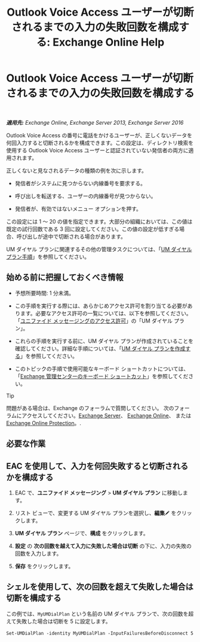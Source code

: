 ﻿---
title: 'Outlook Voice Access ユーザーが切断されるまでの入力の失敗回数を構成する: Exchange Online Help'
TOCTitle: Outlook Voice Access ユーザーが切断されるまでの入力の失敗回数を構成する
ms:assetid: 64c13d17-a26a-4c9b-b495-bd69c716456a
ms:mtpsurl: https://technet.microsoft.com/ja-jp/library/Ee423547(v=EXCHG.150)
ms:contentKeyID: 49896285
ms.date: 05/22/2018
mtps_version: v=EXCHG.150
ms.translationtype: HT
---

# Outlook Voice Access ユーザーが切断されるまでの入力の失敗回数を構成する

 

_**適用先:** Exchange Online, Exchange Server 2013, Exchange Server 2016_

Outlook Voice Access の番号に電話をかけるユーザーが、正しくないデータを何回入力すると切断されるかを構成できます。この設定は、ディレクトリ検索を使用する Outlook Voice Access ユーザーと認証されていない発信者の両方に適用されます。

正しくないと見なされるデータの種類の例を次に示します。

  - 発信者がシステムに見つからない内線番号を要求する。

  - 呼び出しを転送する、ユーザーの内線番号が見つからない。

  - 発信者が、有効ではないメニュー オプションを押す。

この設定には 1 ～ 20 の値を指定できます。大部分の組織においては、この値は既定の試行回数である 3 回に設定してください。この値の設定が低すぎる場合、呼び出しが途中で切断される場合があります。

UM ダイヤル プランに関連するその他の管理タスクについては、「[UM ダイヤル プラン手順](um-dial-plan-procedures-exchange-2013-help.md)」を参照してください。

## 始める前に把握しておくべき情報

  - 予想所要時間: 1 分未満。

  - この手順を実行する際には、あらかじめアクセス許可を割り当てる必要があります。必要なアクセス許可の一覧については、以下を参照してください。「[ユニファイド メッセージングのアクセス許可](unified-messaging-permissions-exchange-2013-help.md)」の「UM ダイヤル プラン」。

  - これらの手順を実行する前に、UM ダイヤル プランが作成されていることを確認してください。詳細な手順については、「[UM ダイヤル プランを作成する](create-a-um-dial-plan-exchange-2013-help.md)」を参照してください。

  - このトピックの手順で使用可能なキーボード ショートカットについては、「[Exchange 管理センターのキーボード ショートカット](keyboard-shortcuts-in-the-exchange-admin-center-exchange-online-protection-help.md)」を参照してください。


> [!TIP]
> 問題がある場合は、Exchange のフォーラムで質問してください。 次のフォーラムにアクセスしてください。<A href="https://go.microsoft.com/fwlink/p/?linkid=60612">Exchange Server</A>、 <A href="https://go.microsoft.com/fwlink/p/?linkid=267542">Exchange Online</A>、 または <A href="https://go.microsoft.com/fwlink/p/?linkid=285351">Exchange Online Protection</A>。.



## 必要な作業

## EAC を使用して、入力を何回失敗すると切断されるかを構成する

1.  EAC で、<strong>ユニファイド メッセージング</strong> \> <strong>UM ダイヤル プラン</strong> に移動します。

2.  リスト ビューで、変更する UM ダイヤル プランを選択し、<strong>編集</strong>![編集アイコン](images/Bb124582.6f53ccb2-1f13-4c02-bea0-30690e6ea71d(EXCHG.150).gif "編集アイコン") をクリックします。

3.  <strong>UM ダイヤル プラン</strong> ページで、<strong>構成</strong> をクリックします。

4.  <strong>設定</strong> の <strong>次の回数を越えて入力に失敗した場合は切断</strong> の下に、入力の失敗の回数を入力します。

5.  <strong>保存</strong> をクリックします。

## シェルを使用して、次の回数を超えて失敗した場合は切断を構成する

この例では、`MyUMDialPlan` という名前の UM ダイヤル プランで、次の回数を超えて失敗した場合は切断を 5 に設定します。

    Set-UMDialPlan -identity MyUMDialPlan -InputFailuresBeforeDisconnect 5

